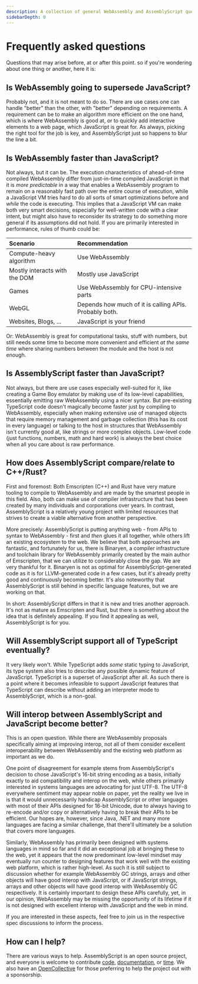 ```yaml
---
description: A collection of general WebAssembly and AssemblyScript questions and their answers.
sidebarDepth: 0
---
```


# Frequently asked questions

Questions that may arise before, at or after this point. so if you're wondering about one thing or another, here it is:

## Is WebAssembly going to supersede JavaScript?

Probably not, and it is not meant to do so. There are use cases one can handle "better" than the other, with "better" depending on requirements. A requirement can be to make an algorithm more efficient on the one hand, which is where WebAssembly is good at, or to quickly add interactive elements to a web page, which JavaScript is great for. As always, picking the right tool for the job is key, and AssemblyScript just so happens to blur the line a bit.

## Is WebAssembly faster than JavaScript?

Not always, but it can be. The execution characteristics of ahead-of-time compiled WebAssembly differ from just-in-time compiled JavaScript in that it is _more predictable_ in a way that enables a WebAssembly program to remain on a reasonably fast path over the entire course of execution, while a JavaScript VM tries hard to do all sorts of smart optimizations before and _while_ the code is executing. This implies that a JavaScript VM can make both very smart decisions, especially for well-written code with a clear intent, but might also have to reconsider its strategy to do something more general if its assumptions did not hold. If you are primarily interested in performance, rules of thumb could be:

| Scenario                      | Recommendation
| :---------------------------- | :-------------
| Compute-heavy algorithm       | Use WebAssembly
| Mostly interacts with the DOM | Mostly use JavaScript
| Games                         | Use WebAssembly for CPU-intensive parts
| WebGL                         | Depends how much of it is calling APIs. Probably both.
| Websites, Blogs, ...          | JavaScript is your friend

Or: WebAssembly is great for computational tasks, stuff with numbers, but still needs some time to become more convenient and efficient _at the same time_ where sharing numbers between the module and the host is not enough.

## Is AssemblyScript faster than JavaScript?

Not always, but there are use cases especially well-suited for it, like creating a Game Boy emulator by making use of its low-level capabilities, essentially emitting raw WebAssembly using a nicer syntax. But pre-existing TypeScript code doesn't magically become faster just by compiling to WebAssembly, especially when making extensive use of managed objects that require memory management and garbage collection \(this has its cost in every language\) or talking to the host in structures that WebAssembly isn't currently good at, like strings or more complex objects. Low-level code \(just functions, numbers, math and hard work\) is always the best choice when all you care about is raw performance.

## How does AssemblyScript compare/relate to C++/Rust?

First and foremost: Both Emscripten \(C++\) and Rust have very mature tooling to compile to WebAssembly and are made by the smartest people in this field. Also, both can make use of compiler infrastructure that has been created by many individuals and corporations over years. In contrast, AssemblyScript is a relatively young project with limited resources that strives to create a viable alternative from another perspective.

More precisely: AssemblyScript is putting anything web - from APIs to syntax to WebAssembly - first and _then_ glues it all together, while others lift an existing ecosystem to the web. We believe that both approaches are fantastic, and fortunately for us, there is Binaryen, a compiler infrastructure and toolchain library for WebAssembly primarily created by the main author of Emscripten, that we can utilize to considerably close the gap. We are very thankful for it. Binaryen is not as optimal for AssemblyScript-generated code as it is for LLVM-generated code in a few cases, but it's already pretty good and continuously becoming better. It's also noteworthy that AssemblyScript is still behind in specific language features, but we are working on that.

In short: AssemblyScript differs in that it is new and tries another approach. It's not as mature as Emscripten and Rust, but there is something about the idea that is definitely appealing. If you find it appealing as well, AssemblyScript is for you.

## Will AssemblyScript support all of TypeScript eventually?

It very likely won't. While TypeScript adds *some* static typing to JavaScript, its type system also tries to describe any possible dynamic feature of JavaScript. TypeScript is a superset of JavaScript after all. As such there is a point where it becomes infeasible to support JavaScript features that TypeScript can describe without adding an interpreter mode to AssemblyScript, which is a non-goal.

## Will interop between AssemblyScript and JavaScript become better?

This is an open question. While there are WebAssembly proposals specifically aiming at improving interop, not all of them consider excellent interoperability between WebAssembly and the existing web platform as important as we do.

One point of disagreement for example stems from AssemblyScript's decision to chose JavaScript's 16-bit string encoding as a basis, initially exactly to aid compatibility and interop on the web, while others primarily interested in systems languages are advocating for just UTF-8. The UTF-8 everywhere sentiment may appear noble on paper, yet the reality we live in is that it would unnecessarily handicap AssemblyScript or other languages with most of their APIs designed for 16-bit Unicode, due to always having to re-encode and/or copy or alternatively having to break their APIs to be efficient. Our hopes are, however, since Java, .NET and many more languages are facing a similar challenge, that there'll ultimately be a solution that covers more languages.

Similarly, WebAssembly has primarily been designed with systems languages in mind so far and it did an exceptional job at bringing these to the web, yet it appears that the now predominant low-level mindset may eventually run counter to designing features that work well with the existing web platform, which is rather high-level. As such it is still subject to discussion whether for example WebAssembly GC strings, arrays and other objects will have good interop with JavaScript, or if JavaScript strings, arrays and other objects will have good interop with WebAssembly GC respectively. It is certainly important to design these APIs carefully, yet, in our opinion, WebAssembly may be missing the opportunity of its lifetime if it is not designed with excellent interop with JavaScript and the web in mind.

If you are interested in these aspects, feel free to join us in the respective spec discussions to inform the process.

## How can I help?

There are various ways to help. AssemblyScript is an open source project, and everyone is welcome to contribute [code](https://github.com/AssemblyScript/assemblyscript), [documentation](https://github.com/AssemblyScript/website), or [time](https://github.com/AssemblyScript/community-group). We also have an [OpenCollective](https://opencollective.com/assemblyscript) for those preferring to help the project out with a sponsorship.
